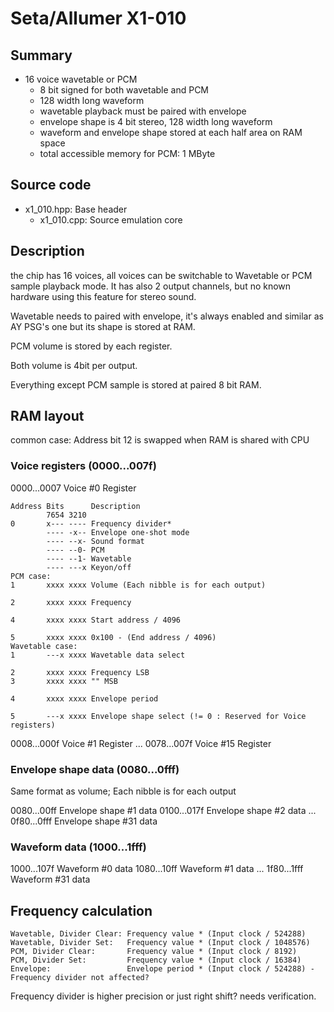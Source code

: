 
# Seta/Allumer X1-010

## Summary

- 16 voice wavetable or PCM
  - 8 bit signed for both wavetable and PCM
  - 128 width long waveform
  - wavetable playback must be paired with envelope
  - envelope shape is 4 bit stereo, 128 width long waveform
  - waveform and envelope shape stored at each half area on RAM space
  - total accessible memory for PCM: 1 MByte

## Source code

- x1_010.hpp: Base header
  - x1_010.cpp: Source emulation core

## Description

the chip has 16 voices, all voices can be switchable to Wavetable or PCM sample playback mode. It has also 2 output channels, but no known hardware using this feature for stereo sound.

Wavetable needs to paired with envelope, it's always enabled and similar as AY PSG's one but its shape is stored at RAM.

PCM volume is stored by each register.

Both volume is 4bit per output.

Everything except PCM sample is stored at paired 8 bit RAM.

## RAM layout

common case: Address bit 12 is swapped when RAM is shared with CPU

### Voice registers (0000...007f)

0000...0007 Voice #0 Register

```
Address Bits      Description
        7654 3210
0       x--- ---- Frequency divider*
        ---- -x-- Envelope one-shot mode
        ---- --x- Sound format
        ---- --0- PCM
        ---- --1- Wavetable
        ---- ---x Keyon/off
PCM case:
1       xxxx xxxx Volume (Each nibble is for each output)

2       xxxx xxxx Frequency

4       xxxx xxxx Start address / 4096

5       xxxx xxxx 0x100 - (End address / 4096)
Wavetable case:
1       ---x xxxx Wavetable data select

2       xxxx xxxx Frequency LSB
3       xxxx xxxx "" MSB

4       xxxx xxxx Envelope period

5       ---x xxxx Envelope shape select (!= 0 : Reserved for Voice registers)
```

0008...000f Voice #1 Register
...
0078...007f Voice #15 Register

### Envelope shape data (0080...0fff)

Same format as volume; Each nibble is for each output

0080...00ff Envelope shape #1 data
0100...017f Envelope shape #2 data
...
0f80...0fff Envelope shape #31 data

### Waveform data (1000...1fff)

1000...107f Waveform #0 data
1080...10ff Waveform #1 data
...
1f80...1fff Waveform #31 data

## Frequency calculation

```
Wavetable, Divider Clear: Frequency value * (Input clock / 524288)
Wavetable, Divider Set:   Frequency value * (Input clock / 1048576)
PCM, Divider Clear:       Frequency value * (Input clock / 8192)
PCM, Divider Set:         Frequency value * (Input clock / 16384)
Envelope:                 Envelope period * (Input clock / 524288) - Frequency divider not affected?
```

Frequency divider is higher precision or just right shift? needs verification.
